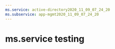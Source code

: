 ```yaml
---
ms.service: active-directory2020_11_09_07_24_20
ms.subservice: app-mgmt2020_11_09_07_24_20
---
```

 # ms.service testing